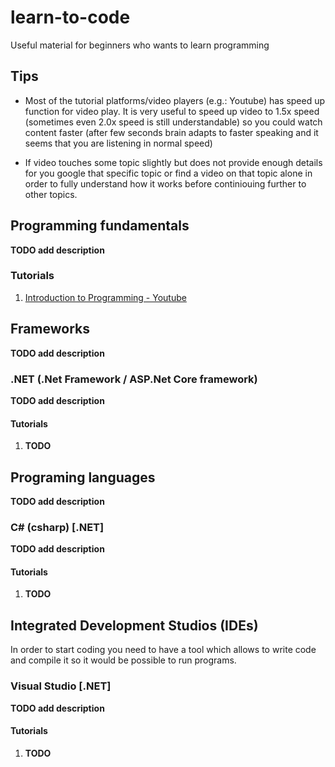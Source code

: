 # learn-to-code

Useful material for beginners who wants to learn programming

## Tips

* Most of the tutorial platforms/video players (e.g.: Youtube) has speed up function for video play. It is very useful to speed up video to 1.5x speed (sometimes even 2.0x speed is still understandable) so you could watch content faster (after few seconds brain adapts to faster speaking and it seems that you are listening in normal speed)

* If video touches some topic slightly but does not provide enough details for you google that specific topic or find a video on that topic alone in order to fully understand how it works before continiouing further to other topics.
 
## Programming fundamentals

**TODO add description**

### Tutorials

1. [Introduction to Programming - Youtube](https://www.youtube.com/watch?v=lJnvq0A_7WQ)

## Frameworks

**TODO add description** 

### **.NET** (.Net Framework / ASP.Net Core framework)

**TODO add description** 

#### Tutorials

1. **TODO**

## Programing languages

**TODO add description** 

### **C#** (csharp) [.NET]

**TODO add description**

#### Tutorials

1. **TODO**

## Integrated Development Studios (IDEs)

In order to start coding you need to have a tool which allows to write code and compile it so it would be possible to run programs.

### **Visual Studio** [.NET]

**TODO add description** 

#### Tutorials

1. **TODO**
